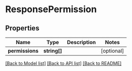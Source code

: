 # ResponsePermission

## Properties
Name | Type | Description | Notes
------------ | ------------- | ------------- | -------------
**permissions** | **string[]** |  | [optional] 

[[Back to Model list]](../../README.md#documentation-for-models) [[Back to API list]](../../README.md#documentation-for-api-endpoints) [[Back to README]](../../README.md)

